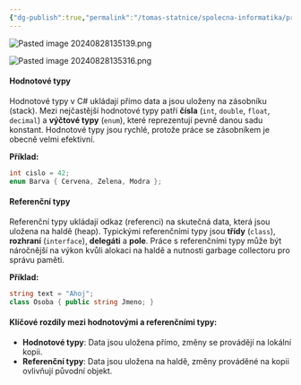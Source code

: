 ```yaml
---
{"dg-publish":true,"permalink":"/tomas-statnice/spolecna-informatika/programovaci-jazyk/primitivni-objektove-typy/hodnotove-a-referencni-typy/","tags":["tomas","spolecna_informatika","programovaci_jazyky"],"noteIcon":""}
---
```


![Pasted image 20240828135139.png](/img/user/assets/img/Pasted%20image%2020240828135139.png)

![Pasted image 20240828135316.png](/img/user/assets/img/Pasted%20image%2020240828135316.png)
#### Hodnotové typy
Hodnotové typy v C# ukládají přímo data a jsou uloženy na zásobníku (stack). Mezi nejčastější hodnotové typy patří **čísla** (`int`, `double`, `float`, `decimal`) a **výčtové typy** (`enum`), které reprezentují pevně danou sadu konstant. Hodnotové typy jsou rychlé, protože práce se zásobníkem je obecně velmi efektivní.

**Příklad:**
```csharp
int cislo = 42;
enum Barva { Cervena, Zelena, Modra };
```

#### Referenční typy
Referenční typy ukládají odkaz (referenci) na skutečná data, která jsou uložena na haldě (heap). Typickými referenčními typy jsou **třídy** (`class`), **rozhraní** (`interface`), **delegáti** a **pole**. Práce s referenčními typy může být náročnější na výkon kvůli alokaci na haldě a nutnosti garbage collectoru pro správu paměti.

**Příklad:**
```csharp
string text = "Ahoj";
class Osoba { public string Jmeno; }
```

#### Klíčové rozdíly mezi hodnotovými a referenčními typy:
- **Hodnotové typy**: Data jsou uložena přímo, změny se provádějí na lokální kopii.
- **Referenční typy**: Data jsou uložena na haldě, změny prováděné na kopii ovlivňují původní objekt.